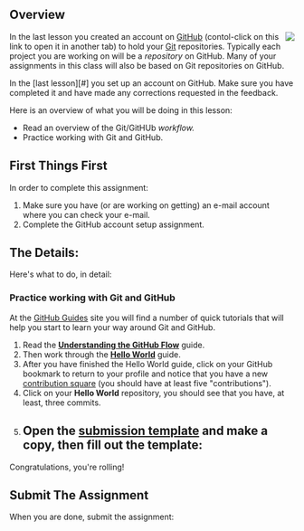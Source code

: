 ---
---

[//]: # ( <p><iframe src="https://douglasurner.github.io/CS-Common/GitHub-GH.2-hello-world/" width="100%" height="666px"></iframe></p> )

[slides]: https://docs.google.com/presentation/d/1gRfw004oRzXaSa4dFhq1jW57jOhVlN2YzjvCv16p1yw/edit?usp=sharing
[template]: https://docs.google.com/document/d/1ihy2zS6PXiOuL69LRaoydITfF8AVuKpHN5QWnV-YDic/edit?usp=sharing

## Overview

<img src="https://imgs.xkcd.com/comics/git.png" align="right"> In the last lesson you created an account on [GitHub][] (contol-click on this link to open it in another tab) to hold your [Git][] repositories. Typically each project you are working on will be a *repository* on GitHub. Many of your assignments in this class will also be based on Git repositories on GitHub.

In the [last lesson][#] you set up an account on GitHub. Make sure you have completed it and have made any corrections requested in the feedback.

Here is an overview of what you will be doing in this lesson:

* Read an overview of the Git/GitHUb *workflow.*
* Practice working with Git and GitHub.

## First Things First

In order to complete this assignment:

1. Make sure you have (or are working on getting) an e-mail account where you can check your e-mail.
1. Complete the GitHub account setup assignment.

## The Details:

Here's what to do, in detail:

### Practice working with Git and GitHub

At the [GitHub Guides][gh-guides] site you will find a number of quick tutorials that will help you start to learn your way around Git and GitHub.

1. Read the **[Understanding the GitHub Flow][gh-flow]** guide.
1. Then work through the **[Hello World][hello-world]** guide.
1. After you have finished the Hello World guide, click on your GitHub bookmark to return to your profile and notice that you have a new [contribution square][gh-squares] (you should have at least five "contributions").
1. Click on your **Hello World** repository, you should see that you have, at least, three commits.
1. Open the [submission template][template] and make a copy, then fill out the template:
   - 

Congratulations, you're rolling!

## Submit The Assignment

When you are done, submit the assignment:

 

[github]: <https://github.com>
[git]: <https://git-scm.com>
[gh-guides]: <https://guides.github.com>
[gh-pages]: <https://pages.github.com>
[hello-world]: <https://guides.github.com/activities/hello-world/>
[gh-flow]: <https://guides.github.com/introduction/flow/>
[setup-gh-pages]: <https://guides.github.com/features/pages/>
[gh-squares]: <https://help.github.com/articles/viewing-contributions-on-your-profile/>
[gfm]: <https://guides.github.com/features/mastering-markdown/>

